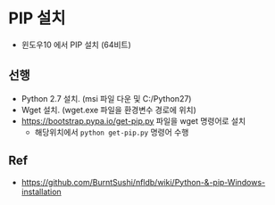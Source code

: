 # PIP 설치
- 윈도우10 에서 PIP 설치 (64비트)

## 선행
- Python 2.7 설치. (msi 파일 다운 및 C:/Python27)
- Wget 설치. (wget.exe 파일을 환경변수 경로에 위치)
- https://bootstrap.pypa.io/get-pip.py 파일을 wget 명령어로 설치
  - 해당위치에서 ```python get-pip.py``` 명령어 수행

## Ref
- https://github.com/BurntSushi/nfldb/wiki/Python-&-pip-Windows-installation
